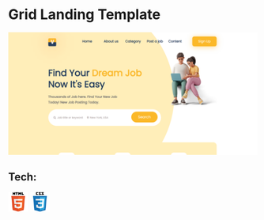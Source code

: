 # Grid Landing Template

<img src='./images/readme.png'>

## Tech:
<img src="https://raw.githubusercontent.com/devicons/devicon/master/icons/html5/html5-original-wordmark.svg" alt='html icon' width = "40" height = "40">
<img src='https://raw.githubusercontent.com/devicons/devicon/master/icons/css3/css3-original-wordmark.svg' alt='css icon' width = "40" height = "40">
